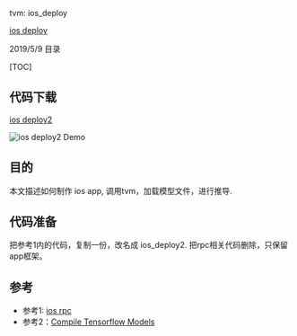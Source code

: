 tvm: ios_deploy

[ios deploy](https://github.com/zhaowd2001/tvm_phone/blob/master/tvm-ios-deploy.md)

2019/5/9
  目录
  
[TOC]

## 代码下载 

   [ios deploy2 ](https://zwd.3wfocus.com/svn/files/trunk/tp/tvm/apps/ios_deploy2)

   ![ios deploy2 Demo](https://github.com/zhaowd2001/tvm_phone/blob/master/tvm-ios-deploy2.png?raw=true)
   
   
   
## 目的

   本文描述如何制作 ios app, 调用tvm，加载模型文件，进行推导.

## 代码准备
   把参考1内的代码，复制一份，改名成 ios_deploy2.
   把rpc相关代码删除，只保留app框架。

   
## 参考
   - 参考1: [ios rpc](https://github.com/dmlc/tvm/tree/master/apps/ios_rpc)
   - 参考2：[Compile Tensorflow Models](https://docs.tvm.ai/tutorials/frontend/from_tensorflow.html#sphx-glr-tutorials-frontend-from-tensorflow-py)
